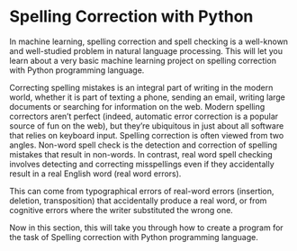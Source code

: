 # Spelling Correction with Python
In machine learning, spelling correction and spell checking is a well-known and well-studied problem in natural language processing. This will let you learn about a very basic machine learning project on spelling correction with Python programming language.

Correcting spelling mistakes is an integral part of writing in the modern world, whether it is part of texting a phone, sending an email, writing large documents or searching for information on the web.
Modern spelling correctors aren’t perfect (indeed, automatic error correction is a popular source of fun on the web), but they’re ubiquitous in just about all software that relies on keyboard input.
Spelling correction is often viewed from two angles. Non-word spell check is the detection and correction of spelling mistakes that result in non-words. In contrast, real word spell checking involves detecting and correcting misspellings even if they accidentally result in a real English word (real word errors).

This can come from typographical errors of real-word errors (insertion, deletion, transposition) that accidentally produce a real word, or from cognitive errors where the writer substituted the wrong one.

Now in this section, this will take you through how to create a program for the task of Spelling correction with Python programming language.
